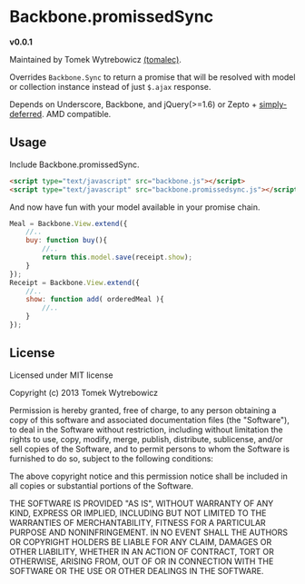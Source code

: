Backbone.promissedSync
======================

**v0.0.1**

Maintained by Tomek Wytrebowicz [(tomalec)](https://github.com/tomalec).

Overrides `Backbone.Sync` to return a promise that will be resolved with model or collection instance instead of just `$.ajax` response.

Depends on Underscore, Backbone, and jQuery(>=1.6) or Zepto + [simply-deferred](https://github.com/sudhirj/simply-deferred). AMD compatible.


## Usage

Include Backbone.promissedSync.

```html
<script type="text/javascript" src="backbone.js"></script>
<script type="text/javascript" src="backbone.promissedsync.js"></script>
```

And now have fun with your model available in your promise chain.

```javascript
Meal = Backbone.View.extend({
    //..
    buy: function buy(){
        //..
        return this.model.save(receipt.show);
    }
});
Receipt = Backbone.View.extend({
    //..
    show: function add( orderedMeal ){
        //..
    }
});
```


## License

Licensed under MIT license

Copyright (c) 2013 Tomek Wytrebowicz

Permission is hereby granted, free of charge, to any person obtaining
a copy of this software and associated documentation files (the
"Software"), to deal in the Software without restriction, including
without limitation the rights to use, copy, modify, merge, publish,
distribute, sublicense, and/or sell copies of the Software, and to
permit persons to whom the Software is furnished to do so, subject to
the following conditions:

The above copyright notice and this permission notice shall be
included in all copies or substantial portions of the Software.

THE SOFTWARE IS PROVIDED "AS IS", WITHOUT WARRANTY OF ANY KIND,
EXPRESS OR IMPLIED, INCLUDING BUT NOT LIMITED TO THE WARRANTIES OF
MERCHANTABILITY, FITNESS FOR A PARTICULAR PURPOSE AND
NONINFRINGEMENT. IN NO EVENT SHALL THE AUTHORS OR COPYRIGHT HOLDERS BE
LIABLE FOR ANY CLAIM, DAMAGES OR OTHER LIABILITY, WHETHER IN AN ACTION
OF CONTRACT, TORT OR OTHERWISE, ARISING FROM, OUT OF OR IN CONNECTION
WITH THE SOFTWARE OR THE USE OR OTHER DEALINGS IN THE SOFTWARE.